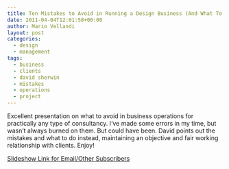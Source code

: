 ```yaml
---
title: Ten Mistakes to Avoid in Running a Design Business (And What To Do Instead)
date: 2011-04-04T12:01:58+00:00
author: Mario Vellandi
layout: post
categories:
  - design
  - management
tags:
  - business
  - clients
  - david sherwin
  - mistakes
  - operations
  - project
---
```

Excellent presentation on what to avoid in business operations for practically any type of consultancy. I&#8217;ve made some errors in my time, but wasn&#8217;t always burned on them. But could have been. David points out the mistakes and what to do instead, maintaining an objective and fair working relationship with clients. Enjoy!

[Slideshow Link for Email/Other Subscribers](http://designmind.frogdesign.com/blog/my-top-10-design-business-failures.html)
